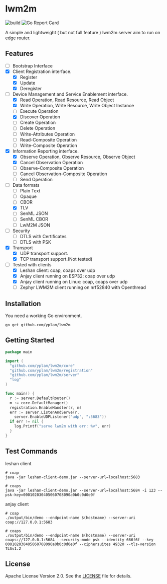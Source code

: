 # lwm2m

![build](https://github.com/yplam/lwm2m/actions/workflows/go.yml/badge.svg) ![Go Report Card](https://goreportcard.com/badge/github.com/yplam/lwm2m)

A simple and lightweight ( but not full feature ) lwm2m server aim to run on edge router.

## Features

- [ ] Bootstrap Interface
- [x] Client Registration interface.
  * [x] Register
  * [x] Update
  * [x] Deregister
- [ ] Device Management and Service Enablement interface.
  * [x] Read Operation, Read Resource, Read Object
  * [x] Write Operation, Write Resource, Write Object Instance
  * [ ] Execute Operation
  * [x] Discover Operation
  * [ ] Create Operation
  * [ ] Delete Operation
  * [ ] Write-Attributes Operation
  * [ ] Read-Composite Operation
  * [ ] Write-Composite Operation
- [x] Information Reporting interface.
  * [x] Observe Operation, Observe Resource, Observe Object
  * [x] Cancel Observation Operation
  * [ ] Observe-Composite Operation
  * [ ] Cancel Observation-Composite Operation
  * [ ] Send Operation
- [ ] Data formats
  * [ ] Plain Text
  * [ ] Opaque
  * [ ] CBOR 
  * [x] TLV
  * [ ] SenML JSON
  * [ ] SenML CBOR
  * [ ] LwM2M JSON
- [ ] Security
  * [ ] DTLS with Certificates
  * [ ] DTLS with PSK
- [x] Transport
  * [x] UDP transport support.
  * [x] TCP transport support.(Not tested)
- [ ] Tested with clients
  * [x] Leshan client: coap, coaps over udp
  * [x] Anjay client running on ESP32: coap over udp
  * [x] Anjay client running on Linux: coap, coaps over udp
  * [ ] Zephyr LWM2M client running on nrf52840 with Openthread

## Installation

You need a working Go environment.

```
go get github.com/yplam/lwm2m
```

## Getting Started

```go
package main

import (
  "github.com/yplam/lwm2m/core"
  "github.com/yplam/lwm2m/registration"
  "github.com/yplam/lwm2m/server"
  "log"
)

func main() {
  r := server.DefaultRouter()
  m := core.DefaultManager()
  registration.EnableHandler(r, m)
  err := server.ListenAndServe(r,
    server.EnableUDPListener("udp", ":5683"))
  if err != nil {
    log.Printf("serve lwm2m with err: %v", err)
  }
}

```

## Test Commands

leshan client

```shell
# coap 
java -jar leshan-client-demo.jar --server-url=localhost:5683

# coaps
java -jar leshan-client-demo.jar --server-url=localhost:5684 -i 123 --psk-key=000102030405060708090a0b0c0d0e0f
```
anjay client
```shell
# coap
./output/bin/demo --endpoint-name $(hostname) --server-uri coap://127.0.0.1:5683

# coaps
./output/bin/demo --endpoint-name $(hostname) --server-uri coaps://127.0.0.1:5684 --security-mode psk --identity 666f6f --key 000102030405060708090a0b0c0d0e0f --ciphersuites 49320 --tls-version TLSv1.2
```

## License

Apache License Version 2.0. See the [LICENSE](LICENSE) file for details.